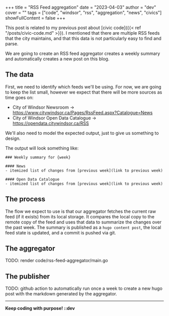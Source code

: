 +++
title = "RSS Feed aggregation"
date = "2023-04-03"
author = "dev"
cover = ""
tags = ["code", "windsor", "rss", "aggregation", "news", "civics"]
showFullContent = false
+++

This post is related to my previous post about [civic code]({{< ref "/posts/civic-code.md" >}}). I mentioned that there are multiple RSS feeds that the city maintains, and that this data is not particularly easy to find and parse. 

We are going to create an RSS feed aggregator creates a weekly summary and automatically creates a new post on this blog.

## The data

First, we need to identify which feeds we'll be using. For now, we are going to keep the list small, however we expect that there will be more sources as time goes on:
- City of Windsor Newsroom -> https://www.citywindsor.ca/Pages/RssFeed.aspx?Catalogue=News
- City of Windsor Open Data Catalogue -> https://opendata.citywindsor.ca/RSS

We'll also need to model the expected output, just to give us something to design. 

The output will look something like:

```
### Weekly summary for {week}

#### News
- itemized list of changes from [previous week](link to previous week)

#### Open Data Catalogue
- itemized list of changes from [previous week](link to previous week)
```

## The process

The flow we expect to use is that our aggregator fetches the current raw feed (if it exists) from its local storage. It compares the local copy to the remote copy of the feed and uses that data to summarize the changes over the past week. The summary is published as a `hugo content post`, the local feed state is updated, and a commit is pushed via git. 

## The aggregator

TODO: render code/rss-feed-aggregator/main.go

## The publisher

TODO: github action to automatically run once a week to create a new hugo post with the markdown generated by the aggregator.

---

**Keep coding with purpose!  ::dev**
